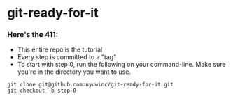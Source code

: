 # git-ready-for-it

### Here's the 411:
- This entire repo is the tutorial
- Every step is committed to a "tag"
- To start with step 0, run the following on your command-line. Make sure you're in the directory you want to use.
```
git clone git@github.com:nyuwinc/git-ready-for-it.git
git checkout -b step-0
```
